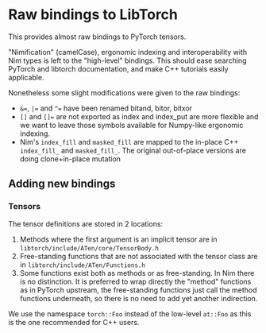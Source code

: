 # Raw bindings to LibTorch

This provides almost raw bindings to PyTorch tensors.

"Nimification" (camelCase), ergonomic indexing and interoperability with Nim types is left to the "high-level" bindings.
This should ease searching PyTorch and libtorch documentation,
and make C++ tutorials easily applicable.

Nonetheless some slight modifications were given to the raw bindings:
- `&=`, `|=` and `^=` have been renamed bitand, bitor, bitxor
- `[]` and `[]=` are not exported as index and index_put are more flexible
  and we want to leave those symbols available for Numpy-like ergonomic indexing.
- Nim's `index_fill` and `masked_fill` are mapped to the in-place
  C++ `index_fill_` and `masked_fill_`.
  The original out-of-place versions are doing clone+in-place mutation

## Adding new bindings

### Tensors

The tensor definitions are stored in 2 locations:

1. Methods where the first argument is an implicit tensor are in `libtorch/include/ATen/core/TensorBody.h`
2. Free-standing functions that are not associated with the tensor class
   are in `libtorch/include/ATen/Functions.h`
3. Some functions exist both as methods or as free-standing.
   In Nim there is no distinction. It is preferred to wrap
   directly the "method" functions as in PyTorch upstream,
   the free-standing functions just call the method functions underneath,
   so there is no need to add yet another indirection.

We use the namespace `torch::Foo` instead of the low-level `at::Foo`
as this is the one recommended for C++ users.
